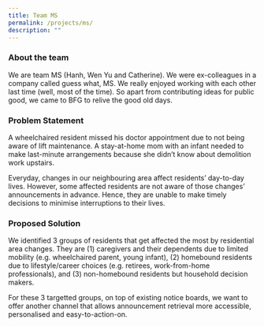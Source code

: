 ```yaml
---
title: Team MS
permalink: /projects/ms/
description: ""
---
```

### About the team



We are team MS (Hanh, Wen Yu and Catherine). We were ex-colleagues in a company called guess what, MS. We really enjoyed working with each other last time (well, most of the time). So apart from contributing ideas for public good, we came to BFG to relive the good old days.


### Problem Statement

A wheelchaired resident missed his doctor appointment due to not being aware of lift maintenance. A stay-at-home mom with an infant needed to make last-minute arrangements because she didn’t know about demolition work upstairs.

Everyday, changes in our neighbouring area affect residents’ day-to-day lives. However, some affected residents are not aware of those changes’ announcements in advance. Hence, they are unable to make timely decisions to minimise interruptions to their lives.

### Proposed Solution

We identified 3 groups of residents that get affected the most by residential area changes. They are (1) caregivers and their dependents due to limited mobility (e.g. wheelchaired parent, young infant), (2) homebound residents due to lifestyle/career choices (e.g. retirees, work-from-home professionals), and (3) non-homebound residents but household decision makers.

For these 3 targetted groups, on top of existing notice boards, we want to offer another channel that allows announcement retrieval more accessible, personalised and easy-to-action-on.